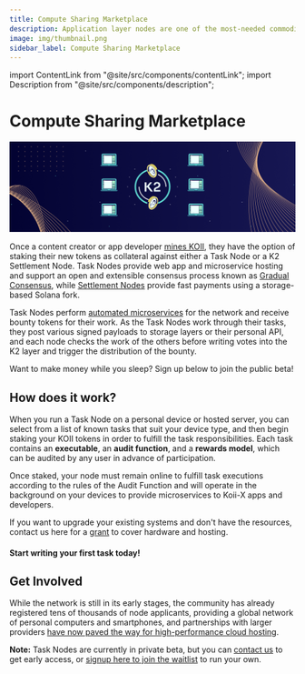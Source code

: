```yaml
---
title: Compute Sharing Marketplace
description: Application layer nodes are one of the most-needed commodities in Web3.
image: img/thumbnail.png
sidebar_label: Compute Sharing Marketplace
---
```


import ContentLink from "@site/src/components/contentLink";
import Description from "@site/src/components/description";

# Compute Sharing Marketplace

![banner](<img/Running_task_nodes_(1).png>)

<Description text='Application layer nodes are one of the most-needed commodities in Web3.' />

Once a content creator or app developer [mines KOII](./proof-of-real-traffic/attention-mining), they have the option of staking their new tokens as collateral against either a Task Node or a K2 Settlement Node. Task Nodes provide web app and microservice hosting and support an open and extensible consensus process known as [Gradual Consensus](/develop/microservices-and-tasks/what-are-tasks/gradual-consensus), while [Settlement Nodes](/develop/settlement-layer/k2-tick-tock-fast-blocks) provide fast payments using a storage-based Solana fork.&#x20;

Task Nodes perform [automated microservices](/develop/microservices-and-tasks/what-are-tasks) for the network and receive bounty tokens for their work. As the Task Nodes work through their tasks, they post various signed payloads to storage layers or their personal API, and each node checks the work of the others before writing votes into the K2 layer and trigger the distribution of the bounty.&#x20;

Want to make money while you sleep? Sign up below to join the public beta!

<ContentLink
  title='Run a task Node'
  link='/develop/microservices-and-tasks/run-a-task-node'
  iconType='copy'
/>

## **How does it work?**

When you run a Task Node on a personal device or hosted server, you can select from a list of known tasks that suit your device type, and then begin staking your KOII tokens in order to fulfill the task responsibilities. Each task contains an **executable**, an **audit function**, and a **rewards model**, which can be audited by any user in advance of participation.

Once staked, your node must remain online to fulfill task executions according to the rules of the Audit Function and will operate in the background on your devices to provide microservices to Koii-X apps and developers.

If you want to upgrade your existing systems and don't have the resources, contact us here for a [grant](https://share.hsforms.com/1ATBOuLeqSCa-WCEBU8Ky0Ac20dg) to cover hardware and hosting.&#x20;

#### Start writing your first task today!

<ContentLink
  title='What are tasks?'
  link='/develop/microservices-and-tasks/run-a-task-node'
  iconType='copy'
/>

## **Get Involved**

While the network is still in its early stages, the community has already registered tens of thousands of node applicants, providing a global network of personal computers and smartphones, and partnerships with larger providers [have now paved the way for high-performance cloud hosting](https://blog.koii.network/Introducing-Koii-x-InfStones-Partnership/).

**Note:** Task Nodes are currently in private beta, but you can [contact us](https://share.hsforms.com/1Nmy8p6zWSN2J2skJn5EcOQc20dg) to get early access, or [signup here to join the waitlist](https://koii.network/form/pre-register/) to run your own.
